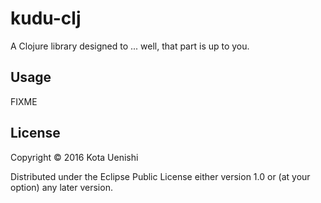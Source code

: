 # kudu-clj

A Clojure library designed to ... well, that part is up to you.

## Usage

FIXME

## License

Copyright © 2016 Kota Uenishi

Distributed under the Eclipse Public License either version 1.0 or (at
your option) any later version.
